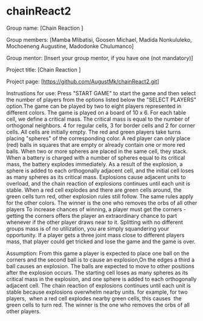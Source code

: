 # chainReact2

Group name: [Chain Reaction ]

Group members: [Mamba Mlibatisi, Goosen Michael, Madida Nonkululeko, Mochoeneng Augustine, Madodonke Chulumanco]

Group mentor: [Insert your group mentor, if you have one (not mandatory)]

Project title: [Chain Reaction ]

Project page: [https://github.com/AugustMk/chainReact2.git]

Instrustions for use: Press "START GAME" to start the game and then select the number of players from the options listed below the "SELECT PLAYERS" option.The game can be played by two to eight players represented in different colors. The
game is played on a board of 10 x 6. For each table cell, we define a critical mass. The
critical mass is equal to the number of orthogonal neighbors. 4 for regular cells, 3 for
border cells and 2 for corner cells. All cells are initially empty. The red and green
players take turns placing &quot;spheres&quot; of the corresponding color. A red player can only
place (red) balls in squares that are empty or already contain one or more red balls.
When two or more spheres are placed in the same cell, they stack. When a battery is
charged with a number of spheres equal to its critical mass, the battery explodes
immediately. As a result of the explosion, a sphere is added to each orthogonally
adjacent cell, and the initial cell loses as many spheres as its critical mass. Explosions
cause adjacent units to overload, and the chain reaction of explosions continues until
each unit is stable. When a red cell explodes and there are green cells around, the
green cells turn red, other explosion rules still follow. The same rules apply for the other
colors. The winner is the one who removes the orbs of all other players To increase chances of winning, a player must get the corners - getting the corners offers the player an extraordinary chance to part whenever if the other player draws
near to it. Splitting with no different groups mass is of no utilization, you are simply
squandering your opportunity. If a player gets a three joint mass close to different
players mass, that player could get tricked and lose the game and the game is over.




Assumption: From this game a player is expected to place one ball on the corners and the second ball is to cause an explosion,On the edges a third a ball causes an explosion. The balls are expected to move to other positions after the explosion occurs. The starting cell loses as many spheres as its critical mass in the explosion, and one sphere is added to each orthogonally adjacent cell. The chain reaction of explosions continues until each unit is stable because explosions overwhelm nearby units. for example, for two players,  when a red cell explodes nearby green cells, this causes  the green cells to turn red. The winner is the one who removes the orbs of all other players.



